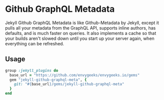 # Github GraphQL Metadata

Jekyll Github GraphQL Metadata is like Github-Metadata by Jekyll, except it pulls all your metadata from the GraphQL API, supports inline authors, has defaults, and is much faster on queries.  It also implements a cache so that your builds aren't slowed down until you start up your server again, when everything can be refreshed.

## Usage

```ruby
group :jekyll_plugins do
  base_url = "https://github.com/envygeeks/envygeeks.io/gems"
  gem "jekyll-github-graphql-meta", {
    git: "#{base_url}/gems/jekyll-github-graphql-meta"
  }
end
```
